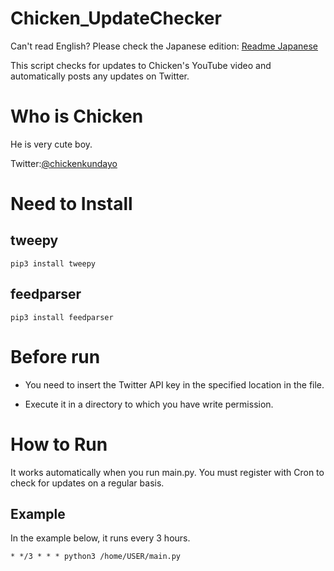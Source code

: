 # Chicken_UpdateChecker
Can't read English? Please check the Japanese edition: [Readme Japanese](README_JA.md)

This script checks for updates to Chicken's YouTube video and automatically posts any updates on Twitter.

# Who is Chicken
He is very cute boy.

Twitter:[@chickenkundayo](https://twitter.com/chickenkundayo)

# Need to Install
## tweepy

```
pip3 install tweepy
```

## feedparser

```
pip3 install feedparser
```

# Before run
 - You need to insert the Twitter API key in the specified location in the file.

 - Execute it in a directory to which you have write permission.

# How to Run
It works automatically when you run main.py. You must register with Cron to check for updates on a regular basis.

## Example
In the example below, it runs every 3 hours.

``` 
* */3 * * * python3 /home/USER/main.py
```
